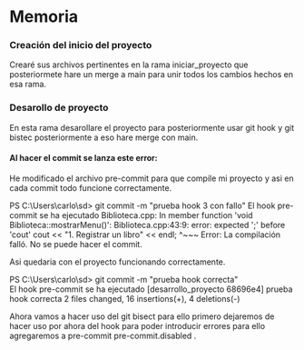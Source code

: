 # Memoria

### Creación del inicio del proyecto
 Crearé sus archivos pertinentes en la rama iniciar_proyecto que posteriormete hare un merge a main para unir todos los cambios hechos en esa rama.


### Desarollo de proyecto
 En esta rama desarollare el proyecto para posteriormente usar  git hook y git bistec posteriormente a eso hare merge con main.

#### Al hacer el commit se lanza este error:

He modificado el archivo pre-commit para que compile mi proyecto y asi en cada commit todo funcione correctamente.

PS C:\Users\carlo\sd> git commit -m "prueba hook 3 con fallo"
El hook pre-commit se ha ejecutado
Biblioteca.cpp: In member function 'void Biblioteca::mostrarMenu()':
Biblioteca.cpp:43:9: error: expected ';' before 'cout'
         cout << "1. Registrar un libro" << endl;
         ^~~~
Error: La compilación falló. No se puede hacer el commit.

Asi quedaria con el proyecto funcionando correctamente.

PS C:\Users\carlo\sd> git commit -m "prueba hook correcta"   
El hook pre-commit se ha ejecutado
[desarrollo_proyecto 68696e4] prueba hook correcta
 2 files changed, 16 insertions(+), 4 deletions(-)


Ahora vamos a hacer uso del git bisect para ello primero dejaremos de hacer uso por ahora del hook para poder introducir errores para ello agregaremos a  pre-commit pre-commit.disabled .


